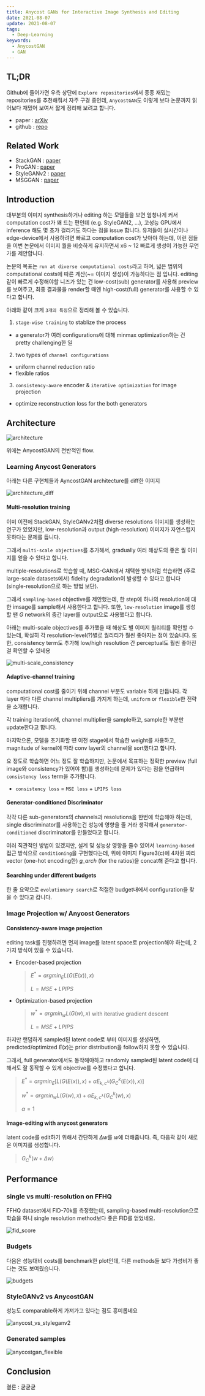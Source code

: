 ```yaml
---
title: Anycost GANs for Interactive Image Synthesis and Editing
date: 2021-08-07
update: 2021-08-07
tags:
  - Deep-Learning
keywords:
  - AnycostGAN
  - GAN
---
```


## TL;DR

Github에 들어가면 우측 상단에 `Explore repositories`에서 종종 재밌는 repositories를 추천해줘서 자주 구경 중인데, `AnycostGAN`도 이렇게 보다 논문까지 읽어보다 재밌어 보여서 짧게 정리해 보려고 합니다.

* paper : [arXiv](https://arxiv.org/abs/2103.03243)
* github : [repo](https://github.com/mit-han-lab/anycost-gan)

## Related Work

* StackGAN : [paper](https://arxiv.org/abs/1612.03242)
* ProGAN : [paper](https://arxiv.org/abs/1710.10196)
* StyleGANv2 : [paper](https://arxiv.org/pdf/1912.04958.pdf)
* MSGGAN : [paper](https://arxiv.org/pdf/1903.06048.pdf)

## Introduction

대부분의 이미지 synthesis하거나 editing 하는 모델들을 보면 엄청나게 커서 computation cost가 꽤 드는 편인데 (e.g. StyleGAN2, ...), 고성능 GPU에서 inference 해도 몇 초가 걸리기도 하다는 점을 issue 합니다. 유저들이 실시간이나 edge-device에서 사용하려면 빠르고 computation cost가 낮아야 하는데, 이런 점들을 이번 논문에서 이미지 퀄을 비슷하게 유지하면서 x6 ~ 12 빠르게 생성이 가능한 무언가를 제안합니다.

논문의 목표는 `run at diverse computational costs`라고 하며, 넓은 범위의 computational costs에 따른 계산(~= 이미지 생성)이 가능하다는 점 입니다. editing 같이 빠르게 수정해야할 니즈가 있는 건 low-cost(sub) generator를 사용해 preview를 보여주고, 최종 결과물을 render할 때엔 high-cost(full) generator를 사용할 수 있다고 합니다.

아래와 같이 크게 `3개의 특징`으로 정리해 볼 수 있습니다.

1. `stage-wise training` to stablize the process
  * a generator가 여러 configurations에 대해 minmax optimization하는 건 pretty challenging한 일
2. two types of `channel configurations`
  * uniform channel reduction ratio
  * flexible ratios
3. `consistency-aware` encoder & `iterative optimization` for image projection
  * optimize reconstruction loss for the both generators

## Architecture

![architecture](architecture.png)

위에는 AnycostGAN의 전반적인 flow.

### Learning Anycost Generators

아래는 다른 구현체들과 AyncostGAN architecture를 diff한 이미지

![architecture_diff](architecture_diff.png)

#### Multi-resolution training

이미 이전에 StackGAN, StyleGANv2처럼 diverse resolutions 이미지를 생성하는 연구가 있었지만, low-resolution과 output (high-resolution) 이미지가 자연스럽지 못하다는 문제를 듭니다.

그래서 `multi-scale objectives`를 추가해서, gradually 여러 해상도의 좋은 퀄 이미지를 얻을 수 있다고 합니다.

multiple-resolutions로 학습할 때, MSG-GAN에서 채택한 방식처럼 학습하면 (주로 large-scale datasets에서) fidelity degradation이 발생할 수 있다고 합니다 (single-resolution으로 하는 방법 보단).

그래서 `sampling-based` objective를 제안했는데, 한 step에 하나의 resolution에 대한 imsage를 sample해서 사용한다고 합니다. 또한, `low-resolution` image를 생성할 땐 $G$ network의 중간 layer를 output으로 사용했다고 합니다.

아래는 multi-scale objectives를 추가했을 때 해상도 별 이미지 퀄리티를 확인할 수 있는데, 확실히 각 resolution-level(?)별로 퀄리티가 훨씬 좋아지는 점이 있습니다. 또한, consistency term도 추가해 low/high resolution 간 perceptual도 훨씬 좋아진 걸 확인할 수 있네용

![multi-scale_consistency](multi-scale_consistency.png)

#### Adaptive-channel training

computational cost를 줄이기 위해 channel 부분도 variable 하게 만듭니다. 각 layer 마다 다른 channel multipliers를 가지게 하는데, `uniform` or `flexible`한 전략을 소개합니다.

각 training iteration에, channel multiplier을 sample하고, sample한 부분만 update한다고 합니다.

마지막으론, 모델을 초기화할 떈 이전 stage에서 학습한 weight를 사용하고, magnitude of kernel에 따라 conv layer의 channel을 sort했다고 합니다.

요 정도로 학습하면 어느 정도 잘 학습하지만, 논문에서 목표하는 정확한 preview (full image와 consistency가 있어야 함)를 생성하는데 문제가 있다는 점을 언급하며 `consistency loss` term을 추가합니다.

* `consistency loss` = `MSE loss` + `LPIPS loss`

#### Generator-conditioned Discriminator

각각 다른 sub-generators의 channels과 resolutions을 한번에 학습해야 하는데, single discriminator를 사용하는건 성능에 영향을 줄 거라 생각해서 `generator-conditioned` discriminator를 만들었다고 합니다.

여러 직관적인 방법이 있겠지만, 설계 및 성능상 영향을 줄수 있어서 `learning-based` 접근 방식으로 `conditioning`을 구현했다는데, 위에 이미지 Figure3(c)에 4차원 짜리 vector (one-hot encoding한) *g_arch* (for the ratios)을 concat해 준다고 합니다.

#### Searching under different budgets

한 줄 요약으로 `evolutionary search`로 적절한 budget내에서 configuration을 찾을 수 있다고 캅니다.

### Image Projection w/ Anycost Generators

#### Consistency-aware image projection

editing task를 진행하려면 먼저 image를 latent space로 projection해야 하는데, 2 가지 방식이 있을 수 있습니다.

* Encoder-based projection
  > $E^{*} = argmin_{E} L(G(E(x)), x)$
  >
  > $L = MSE + LPIPS$

* Optimization-based projection
  > $w^{*} = argmin_{w} L(G(w), x)$ with iterative gradient descent
  >
  > $L = MSE + LPIPS$

하지만 랜덤하게 sampled된 latent code로 부터 이미지를 생성하면, predicted/optimized $E(x)$는 prior distribution을 follow하지 못할 수 있습니다.

그래서, full generator에서도 동작해야하고 randomly sampled된 latent code에 대해서도 잘 동작할 수 있게 objective를 수정했다고 합니다.

> $E^{*} = argmin_{E} [L(G(E(x)), x) + \alpha E_{k,c^{\lambda}}(G_{C}^{k}(E(x)), x)]$
>
> $w^{*} = argmin_{w} L(G(w), x) + \alpha E_{k,c^{\lambda}}(G_{C}^{k}(w), x)$
>
> $\alpha = 1$

#### Image-editing with anycost generators

latent code를 edit하기 위해서 간단하게 $\Delta w$를 $w$에 더해줍니다. 즉, 다음곽 같이 새로운 이미지를 생성합니다.

> $G_{C}^{k}(w + \Delta w)$

## Performance

### single vs multi-resolution on FFHQ

FFHQ dataset에서 FID-70k를 측정했는데, sampling-based multi-resolution으로 학습을 하니 single resolution method보다 좋은 FID를 얻었네요.

![fid_score](fid_score.png)

### Budgets

다음은 성능대비 costs를 benchmark한 plot인데, 다른 methods들 보다 가성비가 좋다는 것도 보여줬습니다.

![budgets](budgets.png)

### StyleGANv2 vs AnycostGAN

성능도 comparable하게 가져가고 있다는 점도 흥미롭네요

![anycost_vs_styleganv2](anycost_vs_styleganv2.png)

### Generated samples

![anycostgan_flexible](anycostgan_flexible.png)

## Conclusion

결론 : 굳굳굳
